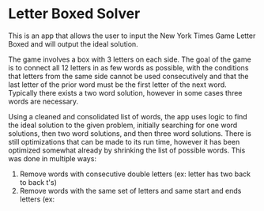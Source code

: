 # Letter Boxed Solver
This is an app that allows the user to input the New York Times Game Letter Boxed and will output the ideal solution. 

The game involves a box with 3 letters on each side. The goal of the game is to connect all 12 letters in as few words as possible, with the conditions that letters from the same side cannot be used consecutively and that the last letter of the prior word must be the first letter of the next word. Typically there exists a two word solution, however in some cases three words are necessary.

Using a cleaned and consolidated list of words, the app uses logic to find the ideal solution to the given problem, initially searching for one word solutions, then two word solutions, and then three word solutions. There is still optimizations that can be made to its run time, however it has been optimized somewhat already by shrinking the list of possible words. This was done in multiple ways: 
1) Remove words with consecutive double letters (ex: letter has two back to back t's)
2) Remove words with the same set of letters and same start and ends letters (ex: 
